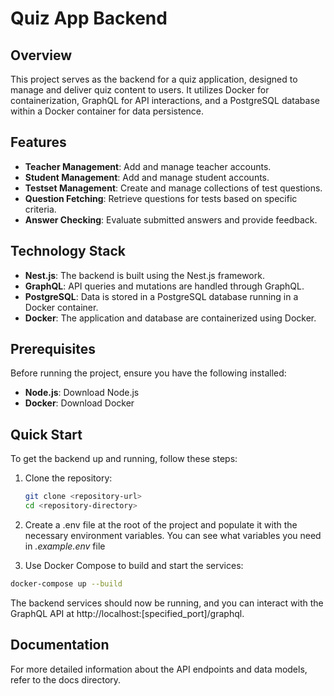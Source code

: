 # Quiz App Backend

## Overview
This project serves as the backend for a quiz application, designed to manage and deliver quiz content to users. It utilizes Docker for containerization, GraphQL for API interactions, and a PostgreSQL database within a Docker container for data persistence.

## Features
- **Teacher Management**: Add and manage teacher accounts.
- **Student Management**: Add and manage student accounts.
- **Testset Management**: Create and manage collections of test questions.
- **Question Fetching**: Retrieve questions for tests based on specific criteria.
- **Answer Checking**: Evaluate submitted answers and provide feedback.

## Technology Stack
- **Nest.js**: The backend is built using the Nest.js framework.
- **GraphQL**: API queries and mutations are handled through GraphQL.
- **PostgreSQL**: Data is stored in a PostgreSQL database running in a Docker container.
- **Docker**: The application and database are containerized using Docker.

## Prerequisites
Before running the project, ensure you have the following installed:
- **Node.js**: Download Node.js
- **Docker**: Download Docker

## Quick Start
To get the backend up and running, follow these steps:

1. Clone the repository:
   ```bash
   git clone <repository-url>
   cd <repository-directory>
   ```

2. Create a .env file at the root of the project and populate it with the necessary environment variables. You can see what variables you need in _.example.env_ file
3. Use Docker Compose to build and start the services:
```bash
docker-compose up --build
```

The backend services should now be running, and you can interact with the GraphQL API at http://localhost:[specified_port]/graphql.
## Documentation
For more detailed information about the API endpoints and data models, refer to the docs directory.